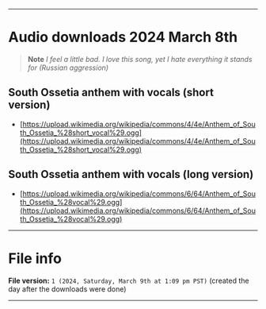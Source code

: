 
***

# Audio downloads 2024 March 8th

> **Note** _I feel a little bad. I love this song, yet I hate everything it stands for (Russian aggression)_

## South Ossetia anthem with vocals (short version)

- [https://upload.wikimedia.org/wikipedia/commons/4/4e/Anthem_of_South_Ossetia_%28short_vocal%29.ogg](https://upload.wikimedia.org/wikipedia/commons/4/4e/Anthem_of_South_Ossetia_%28short_vocal%29.ogg)

## South Ossetia anthem with vocals (long version)

- [https://upload.wikimedia.org/wikipedia/commons/6/64/Anthem_of_South_Ossetia_%28vocal%29.ogg](https://upload.wikimedia.org/wikipedia/commons/6/64/Anthem_of_South_Ossetia_%28vocal%29.ogg)

***

# File info

**File version:** `1 (2024, Saturday, March 9th at 1:09 pm PST)` (created the day after the downloads were done)

***
